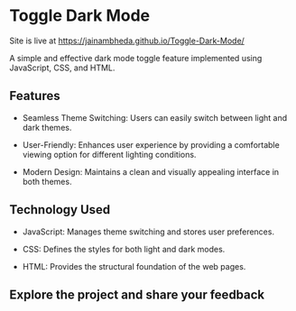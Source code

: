 
# Toggle Dark Mode

Site is live at https://jainambheda.github.io/Toggle-Dark-Mode/

A simple and effective dark mode toggle feature implemented using JavaScript, CSS, and HTML.

## Features

- Seamless Theme Switching: Users can easily switch between light and dark themes.

- User-Friendly: Enhances user experience by providing a comfortable viewing option for different lighting conditions.

- Modern Design: Maintains a clean and visually appealing interface in both themes.

## Technology Used

- JavaScript: Manages theme switching and stores user preferences.

- CSS: Defines the styles for both light and dark modes.

- HTML: Provides the structural foundation of the web pages.

## Explore the project and share your feedback

